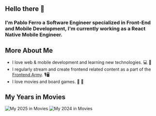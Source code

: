 ## Hello there 👋

### I'm Pablo Ferro a Software Engineer specialized in Front-End and Mobile Development, I'm currently working as a React Native Mobile Engineer.

## More About Me
- I love web & mobile development and learning new technologies. 💻 📱
- I regularly stream and create frontend related content as a part of the [Frontend Army](https://frontendarmy.tech/). 🎙️🖥️
- I love movies and board games. 🎥 🎲

## My Years in Movies

<picture>
  <source
    srcset="https://my-year-in-movies.pages.dev/pabloef/2025.svg?theme=dark&test=1"
    media="(prefers-color-scheme: dark)"
  />
  <source
    srcset="https://my-year-in-movies.pages.dev/pabloef/2025.svg?theme=light&test=1"
    media="(prefers-color-scheme: light), (prefers-color-scheme: no-preference)"
  />
  <img alt="My 2025 in Movies" src="https://my-year-in-movies.pages.dev/pabloef/2025.svg?theme=light&test=1" />
</picture>

<picture>
  <source
    srcset="https://my-year-in-movies.pages.dev/pabloef/2024.svg?theme=dark"
    media="(prefers-color-scheme: dark)"
  />
  <source
    srcset="https://my-year-in-movies.pages.dev/pabloef/2024.svg?theme=light"
    media="(prefers-color-scheme: light), (prefers-color-scheme: no-preference)"
  />
  <img alt="My 2024 in Movies" src="https://my-year-in-movies.pages.dev/pabloef/2024.svg?theme=light" />
</picture>
